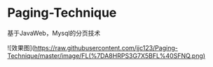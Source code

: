# Paging-Technique
基于JavaWeb，Mysql的分页技术


![效果图](https://raw.githubusercontent.com/jjc123/Paging-Technique/master/image/FL(%7DA8HRPS3G7X5BFL%40SFNQ.png)

